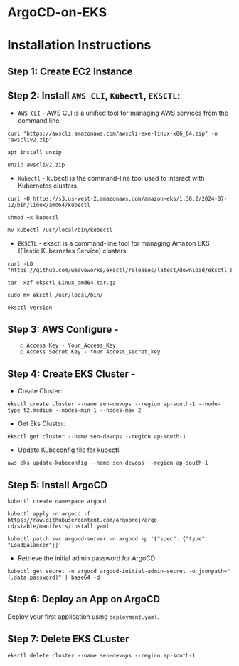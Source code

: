 # ArgoCD-on-EKS
# Installation Instructions

## Step 1: Create EC2 Instance
    
## Step 2: Install ```AWS CLI```, ```Kubectl```, ```EKSCTL```:
- ```AWS CLI``` - AWS CLI is a unified tool for managing AWS services from the command line.

```
curl "https://awscli.amazonaws.com/awscli-exe-linux-x86_64.zip" -o "awscliv2.zip"

apt install unzip

unzip awscliv2.zip
```

- ```Kubectl``` - kubectl is the command-line tool used to interact with Kubernetes clusters.
```
curl -O https://s3.us-west-2.amazonaws.com/amazon-eks/1.30.2/2024-07-12/bin/linux/amd64/kubectl

chmod +x kubectl

mv kubectl /usr/local/bin/kubectl
```    
- ```EKSCTL``` - eksctl is a command-line tool for managing Amazon EKS (Elastic Kubernetes Service) clusters.
```
curl -LO "https://github.com/weaveworks/eksctl/releases/latest/download/eksctl_Linux_amd64.tar.gz"

tar -xzf eksctl_Linux_amd64.tar.gz

sudo mv eksctl /usr/local/bin/

eksctl version
```

## Step 3: AWS Configure - 
        ○ Access Key - Your_Access_Key
        ○ Access Secret Key - Your Access_secret_key
        
## Step 4: Create EKS Cluster -
- Create Cluster:
```
eksctl create cluster --name sen-devops --region ap-south-1 --node-type t2.medium --nodes-min 1 --nodes-max 2
```

- Get Eks Cluster:
```
eksctl get cluster --name sen-devops --region ap-south-1
```
- Update Kubeconfig file for  kubectl:
```
aws eks update-kubeconfig --name sen-devops --region ap-south-1
```
## Step 5: Install ArgoCD
```
kubectl create namespace argocd

kubectl apply -n argocd -f https://raw.githubusercontent.com/argoproj/argo-cd/stable/manifests/install.yaml

kubectl patch svc argocd-server -n argocd -p '{"spec": {"type": "LoadBalancer"}}'
```
- Retrieve the initial admin password for ArgoCD:
```
kubectl get secret -n argocd argocd-initial-admin-secret -o jsonpath="{.data.password}" | base64 -d
```   
## Step 6: Deploy an App on ArgoCD
Deploy your first application using ```deployment.yaml```.

## Step 7: Delete EKS CLuster 
```
eksctl delete cluster --name sen-devops --region ap-south-1
```
